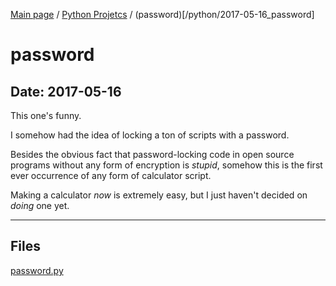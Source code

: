 [Main page](/) / [Python Projetcs](/python) / (password)[/python/2017-05-16_password]

# password

## Date: 2017-05-16

This one's funny.

I somehow had the idea of locking a ton of scripts with a password.

Besides the obvious fact that password-locking code in open source programs without any form of encryption is *stupid*, somehow this is the first ever occurrence of any form of calculator script.

Making a calculator *now* is extremely easy, but I just haven't decided on *doing* one yet.

-----

## Files

[password.py](password.py)